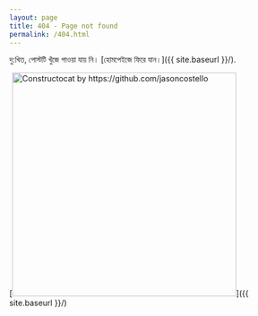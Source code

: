 ```yaml
---
layout: page
title: 404 - Page not found
permalink: /404.html
---
```


দু:খিত, পোস্টটি খুঁজে পাওয়া যায় নি। [হোমপেইজে ফিরে যান।]({{ site.baseurl }}/).

[<img src="{{ site.baseurl }}/images/404.jpg" alt="Constructocat by https://github.com/jasoncostello" style="width: 400px;"/>]({{ site.baseurl }}/)
